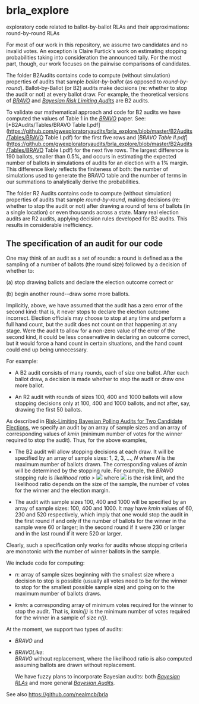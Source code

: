 # brla_explore
exploratory code related to ballot-by-ballot RLAs and their approximations: round-by-round RLAs

For most of our work in this repository, we assume two candidates and no invalid votes. An exception is Claire Furtick's work on estimating stopping probabilities taking into consideration the announced tally. For the most part, though, our work focuses on the pairwise comparisons of candidates. 

The folder B2Audits contains code to compute (without simulation) properties of audits that sample *ballot-by-ballot* (as opposed to *round-by-round*). Ballot-by-Ballot (or B2) audits make decisions (re: whether to stop the audit or not) at every ballot draw. For example, the theoretical versions of [*BRAVO*](https://www.usenix.org/system/files/conference/evtwote12/evtwote12-final27.pdf) and [*Bayesian Risk Limiting Audits*](https://arxiv.org/abs/1902.00999) are B2 audits. 

To validate our mathematical approach and code for B2 audits we have computed the values of Table 1 in the [*BRAVO*](https://www.usenix.org/system/files/conference/evtwote12/evtwote12-final27.pdf) paper. See: [*B2Audits/Tables/BRAVO Table I.pdf](https://github.com/gwexploratoryaudits/brla_explore/blob/master/B2Audits/Tables/BRAVO Table I.pdf) for the first five rows and [*BRAVO Table II.pdf*](https://github.com/gwexploratoryaudits/brla_explore/blob/master/B2Audits/Tables/BRAVO Table I.pdf) for the next five rows. The largest difference is 190 ballots, smaller than 0.5\%, and occurs in estimating the expected number of ballots in simulations of audits for an election with a 1\% margin.  This difference likely reflects the finiteness of both: the number of simulations used to generate the BRAVO table and the number of terms in our summations to analytically derive the probabilities. 

The folder R2 Audits contains code to compute (without simulation) properties of audits that sample *round-by-round*, making decisions (re: whether to stop the audit or not) after drawing a round of tens of ballots (in a single location) or even thousands across a state. Many real election audits are R2 audits, applying decision rules developed for B2 audits. This results in considerable inefficiency. 

## The specification of an audit for our code
One may think of an audit as a set of rounds: a round is defined as a the sampling of a number of ballots (the round size) followed by a decision of whether to: 

(a) stop drawing ballots and declare the election outcome correct or

(b) begin another round--draw some more ballots. 

Implicitly, above, we have assumed that the audit has a zero error of the second kind: that is, it never stops to declare the election outcome incorrect. Election officials may choose to stop at any time and perform a full hand count, but the audit does not count on that happening at any stage. Were the audit to allow for a non-zero value of the error of the second kind, it could be less conservative in declaring an outcome correct, but it would force a hand count in certain situations, and the hand count could end up being unnecessary. 

For example: 

* A B2 audit consists of many rounds, each of size one ballot. After each ballot draw, a decision is made whether to stop the audit or draw one more ballot. 

* An R2 audit with rounds of sizes 100, 400 and 1000 ballots will allow stopping decisions only at 100, 400 and 1000 ballots, and not after, say, drawing the first 50 ballots. 

As described in [Risk-Limiting Bayesian Polling Audits for Two Candidate Elections](https://arxiv.org/abs/1902.00999), we specify an audit by an array of sample sizes and an array of corresponding values of *kmin* (minimum number of votes for the winner required to stop the audit). Thus, for the above examples, 

* The B2 audit will allow stopping decisions at each draw. It will be specified by an array of sample sizes: 1, 2, 3, ..., *N* where *N* is the maximum number of ballots drawn. The corresponding values of *kmin* will be determined by the stopping rule. For example, the *BRAVO* stopping rule is *likelihood ratio >* <img src="https://render.githubusercontent.com/render/math?math=\large \frac{1}{\alpha}"> where <img src="https://render.githubusercontent.com/render/math?math=\large \alpha"> is the risk limit, and the likelihood ratio depends on the size of the sample, the number of votes for the winner and the election margin. 

* The audit with sample sizes 100, 400 and 1000 will be specified by an array of sample sizes: 100, 400 and 1000. It may have *kmin* values of 60, 230 and 520 respectively, which imply that one would stop the audit in the first round if and only if the number of ballots for the winner in the sample were 60 or larger; in the second round if it were 230 or larger and in the last round if it were 520 or larger. 

Clearly, such a specification only works for audits whose stopping criteria are monotonic with the number of winner ballots in the sample. 

We include code for computing:

* *n*: array of sample sizes beginning with the smallest size where a decision to stop is possible (usually all votes need to be for the winner to stop for the smallest possible sample size) and going on to the maximum number of ballots draws. 

* *kmin*: a corresponding array of minimum votes required for the winner to stop the audit. That is, *kmin(j)* is the minimum number of votes required for the winner in a sample of size *n(j)*.  

At the moment, we support two types of audits: 

* *BRAVO* and 
* *BRAVOLike*:  
  *BRAVO* without replacement, where the likelihood ratio is also computed assuming ballots are drawn without replacement. 
  
  We have fuzzy plans to incorporate Bayesian audits: both [*Bayesian RLAs*](https://arxiv.org/abs/1902.00999) and more general [*Bayesian Audits*](https://arxiv.org/abs/1801.00528). 

See also https://github.com/nealmcb/brla
